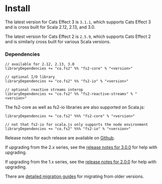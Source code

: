 # Install

The latest version for Cats Effect 3 is `3.1.1`, which supports Cats Effect 3 and is cross built for Scala 2.12, 2.13, and 3.0.

The latest version for Cats Effect 2 is `2.5.9`, which supports Cats Effect 2 and is similarly cross built for various Scala versions.

### Dependencies <!-- {docsify-ignore} -->

```
// available for 2.12, 2.13, 3.0
libraryDependencies += "co.fs2" %% "fs2-core" % "<version>"

// optional I/O library
libraryDependencies += "co.fs2" %% "fs2-io" % "<version>"

// optional reactive streams interop
libraryDependencies += "co.fs2" %% "fs2-reactive-streams" % "<version>"
```

The fs2-core as well as fs2-io libraries are also supported on Scala.js:

```
libraryDependencies += "co.fs2" %%% "fs2-core" % "<version>"

// not that fs2-io for scala.js only supports the node environment
libraryDependencies += "co.fs2" %%% "fs2-io" % "<version>"
```

Release notes for each release are available on [Github](https://github.com/typelevel/fs2/releases/).

If upgrading from the 2.x series, see the [release notes for 3.0.0](https://github.com/typelevel/fs2/releases/tag/v3.0.0) for help with upgrading.

If upgrading from the 1.x series, see the [release notes for 2.0.0](https://github.com/typelevel/fs2/releases/tag/v2.0.0) for help with upgrading.

There are [detailed migration guides](https://github.com/typelevel/fs2/blob/main/docs/) for migrating from older versions.
